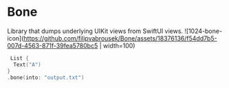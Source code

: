 # Bone
Library that dumps underlying UIKit views from SwiftUI views.
![1024-bone-icon](https://github.com/filipvabrousek/Bone/assets/18376136/f54dd7b5-007d-4563-871f-39fea5780bc5 | width=100)

```swift
 List {
  Text("A")
}
.bone(into: "output.txt")
```
